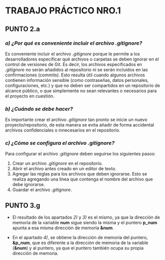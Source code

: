 # TRABAJO PRÁCTICO NRO.1 
## PUNTO 2.a

### _a) ¿Por qué es conveniente incluir el archivo **.gitignore**?_

Es conveniente incluir el archivo _.gitignore_ porque le permite a los desarrolladores especificar qué archivos o carpetas se deben ignorar en el control de versiones de Git. Es decir, los archivos especificados en _.gitignore_ no serán añadidos al repositorio ni se serán incluidos en las confirmaciones (commits). Esto resulta útil cuando algunos archivos contienen información sensible (como contraseñas, datos personales, configuraciones, etc.) y que no deben ser compartidos en un repositorio de alcance público, o que simplemente no sean relevantes o necesarios para el proyecto en cuestión.


### _b) ¿Cuándo se debe hacer?_

Es importante crear el archivo _.gitignore_ tan pronto se inicie un nuevo proyecto/repositorio, de esta manera se evita añadir de forma accidental archivos confidenciales o innecesarios en el repositorio.


### _c) ¿Cómo se configura el archivo **.gitignore**?_

Para configurar el archivo _.gitignore_ deben seguirse los siguientes pasos: 

1. Crear un archivo _.gitignore_ en el repositorio.
2. Abrir el archivo antes creado en un editor de texto.
3. Agregar las reglas para los archivos que deben ignorarse. Esto se realiza agregando una línea que contenga el nombre del archivo que debe ignorarse.
4. Guardar el archivo _.gitignore_.


## PUNTO 3.g

- El resultado de los apartados _2)_ y _3)_ es el mismo, ya que la dirección de memoria de la variable **num** sigue siendo la misma y el puntero **p_num** apunta a esa misma dirección de memoria **&num**.

- En el apartado _4)_, se obtiene la dirección de memoria del puntero, **&p_num**, que es diferente a la dirección de memoria de la variable (**&num**) y al puntero, ya que el puntero también ocupa su propia dirección de memoria.
